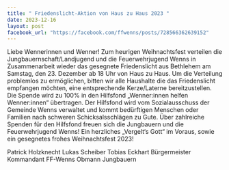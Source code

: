 ```yaml
---
title: "️ Friedenslicht-Aktion von Haus zu Haus 2023 ️"
date: 2023-12-16
layout: post
facebook_url: "https://facebook.com/ffwenns/posts/728566362639152"
---
```


Liebe Wennerinnen und Wenner!
Zum heurigen Weihnachtsfest verteilen die Jungbauernschaft/Landjugend und die Feuerwehrjugend Wenns in Zusammenarbeit wieder das gesegnete Friedenslicht aus Bethlehem am Samstag, den 23. Dezember ab 18 Uhr von Haus zu Haus.
Um die Verteilung problemlos zu ermöglichen, bitten wir alle Haushalte die das Friedenslicht empfangen möchten, eine entsprechende Kerze/Laterne bereitzustellen.
Die Spende wird zu 100% in den Hilfsfond „Wenner:innen helfen Wenner:innen“ übertragen. Der Hilfsfond wird vom Sozialausschuss der Gemeinde Wenns verwaltet und kommt bedürftigen Menschen oder Familien nach schweren Schicksalsschlägen zu Gute.
Über zahlreiche Spenden für den Hilfsfond freuen sich die Jungbauern und die Feuerwehrjugend Wenns!
Ein herzliches „Vergelt‘s Gott“ im Voraus, sowie ein gesegnetes frohes Weihnachtsfest 2023! 

Patrick Holzknecht Lukas Scheiber Tobias Eckhart
Bürgermeister Kommandant FF-Wenns Obmann Jungbauern